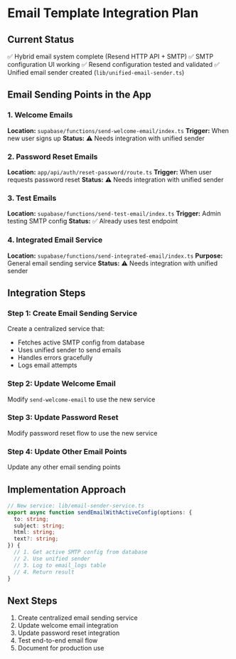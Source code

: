 # Email Template Integration Plan

## Current Status
✅ Hybrid email system complete (Resend HTTP API + SMTP)
✅ SMTP configuration UI working
✅ Resend configuration tested and validated
✅ Unified email sender created (`lib/unified-email-sender.ts`)

## Email Sending Points in the App

### 1. Welcome Emails
**Location:** `supabase/functions/send-welcome-email/index.ts`
**Trigger:** When new user signs up
**Status:** ⚠️ Needs integration with unified sender

### 2. Password Reset Emails
**Location:** `app/api/auth/reset-password/route.ts`
**Trigger:** When user requests password reset
**Status:** ⚠️ Needs integration with unified sender

### 3. Test Emails
**Location:** `supabase/functions/send-test-email/index.ts`
**Trigger:** Admin testing SMTP config
**Status:** ✅ Already uses test endpoint

### 4. Integrated Email Service
**Location:** `supabase/functions/send-integrated-email/index.ts`
**Purpose:** General email sending service
**Status:** ⚠️ Needs integration with unified sender

## Integration Steps

### Step 1: Create Email Sending Service
Create a centralized service that:
- Fetches active SMTP config from database
- Uses unified sender to send emails
- Handles errors gracefully
- Logs email attempts

### Step 2: Update Welcome Email
Modify `send-welcome-email` to use the new service

### Step 3: Update Password Reset
Modify password reset flow to use the new service

### Step 4: Update Other Email Points
Update any other email sending points

## Implementation Approach

```typescript
// New service: lib/email-sender-service.ts
export async function sendEmailWithActiveConfig(options: {
  to: string;
  subject: string;
  html: string;
  text?: string;
}) {
  // 1. Get active SMTP config from database
  // 2. Use unified sender
  // 3. Log to email_logs table
  // 4. Return result
}
```

## Next Steps
1. Create centralized email sending service
2. Update welcome email integration
3. Update password reset integration
4. Test end-to-end email flow
5. Document for production use
